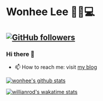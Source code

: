 # Wonhee Lee 🙋‍♀️💻

[![GitHub followers](https://img.shields.io/github/followers/wonhee009?style=social)](https://github.com/wonhee009/?tab=follow)
---

### Hi there 👋

- 📫 How to reach me: visit [my blog](https://velog.io/@wonhee010)

[![wonhee's github stats](https://github-readme-stats.vercel.app/api?username=wonhee009)](https://github.com/anuraghazra/github-readme-stats)

<!--
**wonhee009/wonhee009** is a ✨ _special_ ✨ repository because its `README.md` (this file) appears on your GitHub profile.

Here are some ideas to get you started:

- 🔭 I’m currently working on ...
- 🌱 I’m currently learning ...
- 👯 I’m looking to collaborate on ...
- 🤔 I’m looking for help with ...
- 💬 Ask me about ...
- 📫 How to reach me: ...
- 😄 Pronouns: ...
- ⚡ Fun fact: ...
-->

[![willianrod's wakatime stats](https://github-readme-stats.vercel.app/api/wakatime?username=wonhee009)](https://github.com/anuraghazra/github-readme-stats)
